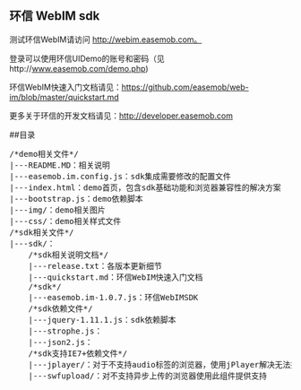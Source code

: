 ## 环信 WebIM sdk

测试环信WebIM请访问 http://webim.easemob.com。

登录可以使用环信UIDemo的账号和密码（见http://www.easemob.com/demo.php)

环信WebIM快速入门文档请见：https://github.com/easemob/web-im/blob/master/quickstart.md

更多关于环信的开发文档请见：http://developer.easemob.com

##目录
<pre>
/*demo相关文件*/
|---README.MD：相关说明
|---easemob.im.config.js：sdk集成需要修改的配置文件
|---index.html：demo首页，包含sdk基础功能和浏览器兼容性的解决方案
|---bootstrap.js：demo依赖脚本
|---img/：demo相关图片
|---css/：demo相关样式文件
/*sdk相关文件*/
|---sdk/：
    /*sdk相关说明文档*/
    |---release.txt：各版本更新细节
    |---quickstart.md：环信WebIM快速入门文档
    /*sdk*/
    |---easemob.im-1.0.7.js：环信WebIMSDK
    /*sdk依赖文件*/
    |---jquery-1.11.1.js：sdk依赖脚本
    |---strophe.js：
    |---json2.js：
    /*sdk支持IE7+依赖文件*/
    |---jplayer/：对于不支持audio标签的浏览器，使用jPlayer解决无法播放语音的问题，但此方案当前只支持MP3
    |---swfupload/：对不支持异步上传的浏览器使用此组件提供支持
</pre>
